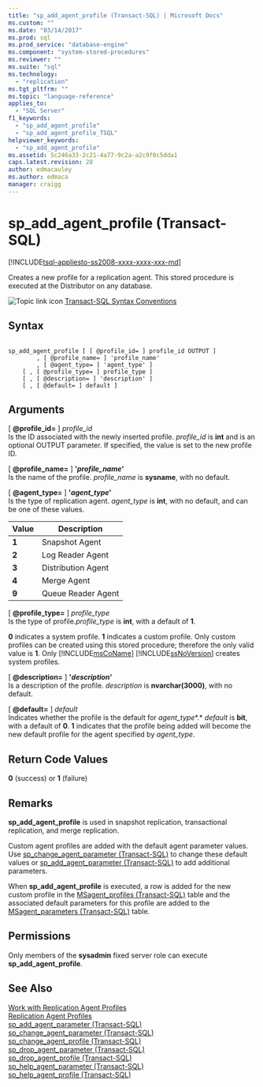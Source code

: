 ```yaml
---
title: "sp_add_agent_profile (Transact-SQL) | Microsoft Docs"
ms.custom: ""
ms.date: "03/14/2017"
ms.prod: sql
ms.prod_service: "database-engine"
ms.component: "system-stored-procedures"
ms.reviewer: ""
ms.suite: "sql"
ms.technology: 
  - "replication"
ms.tgt_pltfrm: ""
ms.topic: "language-reference"
applies_to: 
  - "SQL Server"
f1_keywords: 
  - "sp_add_agent_profile"
  - "sp_add_agent_profile_TSQL"
helpviewer_keywords: 
  - "sp_add_agent_profile"
ms.assetid: 5c246a33-2c21-4a77-9c2a-a2c9f0c5dda1
caps.latest.revision: 28
author: edmacauley
ms.author: edmaca
manager: craigg
---
```

# sp_add_agent_profile (Transact-SQL)
[!INCLUDE[tsql-appliesto-ss2008-xxxx-xxxx-xxx-md](../../includes/tsql-appliesto-ss2008-xxxx-xxxx-xxx-md.md)]

  Creates a new profile for a replication agent. This stored procedure is executed at the Distributor on any database.  
  
 ![Topic link icon](../../database-engine/configure-windows/media/topic-link.gif "Topic link icon") [Transact-SQL Syntax Conventions](../../t-sql/language-elements/transact-sql-syntax-conventions-transact-sql.md)  
  
## Syntax  
  
```  
  
sp_add_agent_profile [ [ @profile_id= ] profile_id OUTPUT ]  
        , [ @profile_name= ] 'profile_name'   
        , [ @agent_type= ] 'agent_type' ]   
    [ , [ @profile_type= ] profile_type ]  
    [ , [ @description= ] 'description' ]  
    [ , [ @default= ] default ]  
```  
  
## Arguments  
 [ **@profile_id=** ] *profile_id*  
 Is the ID associated with the newly inserted profile. *profile_id* is **int** and is an optional OUTPUT parameter. If specified, the value is set to the new profile ID.  
  
 [ **@profile_name=** ] **'***profile_name***'**  
 Is the name of the profile. *profile_name* is **sysname**, with no default.  
  
 [ **@agent_type=** ] **'***agent_type***'**  
 Is the type of replication agent. *agent_type* is **int**, with no default, and can be one of these values.  
  
|Value|Description|  
|-----------|-----------------|  
|**1**|Snapshot Agent|  
|**2**|Log Reader Agent|  
|**3**|Distribution Agent|  
|**4**|Merge Agent|  
|**9**|Queue Reader Agent|  
  
 [ **@profile_type=** ] *profile_type*  
 Is the type of profile.*profile_type* is **int**, with a default of **1**.  
  
 **0** indicates a system profile. **1** indicates a custom profile. Only custom profiles can be created using this stored procedure; therefore the only valid value is **1**. Only [!INCLUDE[msCoName](../../includes/msconame-md.md)] [!INCLUDE[ssNoVersion](../../includes/ssnoversion-md.md)] creates system profiles.  
  
 [ **@description=** ] **'***description***'**  
 Is a description of the profile. *description* is **nvarchar(3000)**, with no default.  
  
 [ **@default=** ] *default*  
 Indicates whether the profile is the default for *agent_type**.* *default* is **bit**, with a default of **0**. **1** indicates that the profile being added will become the new default profile for the agent specified by *agent_type*.  
  
## Return Code Values  
 **0** (success) or **1** (failure)  
  
## Remarks  
 **sp_add_agent_profile** is used in snapshot replication, transactional replication, and merge replication.  
  
 Custom agent profiles are added with the default agent parameter values. Use [sp_change_agent_parameter &#40;Transact-SQL&#41;](../../relational-databases/system-stored-procedures/sp-change-agent-parameter-transact-sql.md) to change these default values or [sp_add_agent_parameter &#40;Transact-SQL&#41;](../../relational-databases/system-stored-procedures/sp-add-agent-parameter-transact-sql.md) to add additional parameters.  
  
 When **sp_add_agent_profile** is executed, a row is added for the new custom profile in the [MSagent_profiles &#40;Transact-SQL&#41;](../../relational-databases/system-tables/msagent-profiles-transact-sql.md) table and the associated default parameters for this profile are added to the [MSagent_parameters &#40;Transact-SQL&#41;](../../relational-databases/system-tables/msagent-parameters-transact-sql.md) table.  
  
## Permissions  
 Only members of the **sysadmin** fixed server role can execute **sp_add_agent_profile**.  
  
## See Also  
 [Work with Replication Agent Profiles](../../relational-databases/replication/agents/work-with-replication-agent-profiles.md)   
 [Replication Agent Profiles](../../relational-databases/replication/agents/replication-agent-profiles.md)   
 [sp_add_agent_parameter &#40;Transact-SQL&#41;](../../relational-databases/system-stored-procedures/sp-add-agent-parameter-transact-sql.md)   
 [sp_change_agent_parameter &#40;Transact-SQL&#41;](../../relational-databases/system-stored-procedures/sp-change-agent-parameter-transact-sql.md)   
 [sp_change_agent_profile &#40;Transact-SQL&#41;](../../relational-databases/system-stored-procedures/sp-change-agent-profile-transact-sql.md)   
 [sp_drop_agent_parameter &#40;Transact-SQL&#41;](../../relational-databases/system-stored-procedures/sp-drop-agent-parameter-transact-sql.md)   
 [sp_drop_agent_profile &#40;Transact-SQL&#41;](../../relational-databases/system-stored-procedures/sp-drop-agent-profile-transact-sql.md)   
 [sp_help_agent_parameter &#40;Transact-SQL&#41;](../../relational-databases/system-stored-procedures/sp-help-agent-parameter-transact-sql.md)   
 [sp_help_agent_profile &#40;Transact-SQL&#41;](../../relational-databases/system-stored-procedures/sp-help-agent-profile-transact-sql.md)  
  
  
